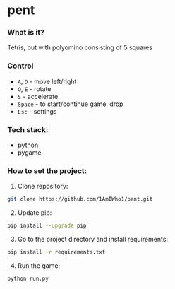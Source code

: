 # pent

### What is it? 
Tetris, but with polyomino consisting of 5 squares

### Сontrol
- `A`, `D` - move left/right
- `Q`, `E` - rotate
- `S` - accelerate
- `Space` - to start/continue game, drop
- `Esc` - settings

### Tech stack:
- python
- pygame

### How to set the project:
1. Clone repository:
```bash
git clone https://github.com/1AmIWho1/pent.git
```
2. Update pip: 
```bash
pip install --upgrade pip
```
3. Go to the project directory and install requirements: 
```bash
pip install -r requirements.txt
```
4. Run the game:
```bash
python run.py
```
